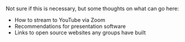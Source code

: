 Not sure if this is necessary, but some thoughts on what can go here:

- How to stream to YouTube via Zoom
- Recommendations for presentation software
- Links to open source websites any groups have built
